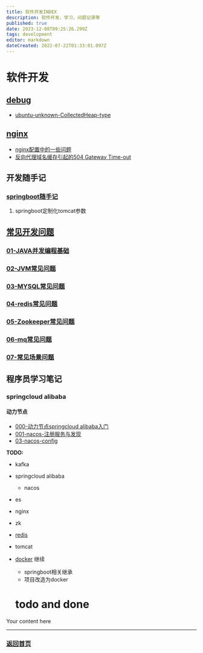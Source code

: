 ```yaml
---
title: 软件开发INDEX
description: 软件开发，学习，问题记录等
published: true
date: 2023-12-08T09:25:26.299Z
tags: development
editor: markdown
dateCreated: 2022-07-22T01:33:01.097Z
---
```


# 软件开发
## [debug](/development/debug)

- [ubuntu-unknown-CollectedHeap-type](/development/debug/ubuntu-unknown-CollectedHeap-type)

##  [nginx](/development/nginx)

- [nginx配置中的一些问题](/development/nginx/config)
- [反向代理域名缓存引起的504 Gateway Time-out](/development/nginx/proxy-dns-cache)


## 开发随手记

### [springboot随手记](/development/note/springboot)
001. springboot定制化tomcat参数


## [常见开发问题](/development/interview)
### [01-JAVA并发编程基础](/development/interview/gupao/01-concurrency)
### [02-JVM常见问题](/development/interview/gupao/02-jvm)
### [03-MYSQL常见问题](/development/interview/gupao/03-mysql)
### [04-redis常见问题](/development/interview/gupao/04-redis常见问题)
### [05-Zookeeper常见问题](/development/interview/gupao/05-Zookeeper常见问题)
### [06-mq常见问题](/development/interview/gupao/06-mq常见问题) 
### [07-常见场景问题](/development/interview/gupao/07-常见场景问题)
> 

## 程序员学习笔记

### springcloud alibaba
#### 动力节点
- [000-动力节点springcloud alibaba入门](/development/note/spring-cloud-alibaba/donglijiedian/index)
- [001-nacos-注册服务与发现](/development/note/spring-cloud-alibaba/donglijiedian/001-nacos-discovery)
- [03-nacos-config](/development/note/spring-cloud-alibaba/donglijiedian/03-nacos-config)

**TODO:** 
- kafka
- springcloud alibaba
  - nacos
- es  
- nginx
- zk
- [redis](https://www.bilibili.com/video/BV1U24y1y7jF)
- tomcat 
- [docker](https://www.bilibili.com/video/BV1sb411X7oe/?spm_id_from=333.337.search-card.all.click) 继续
  - springboot相关继承
  - 项目改造为docker
  
  # todo and done
Your content here




---
### [返回首页](/home)